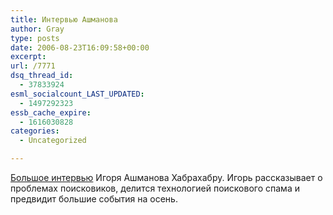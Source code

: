 ```yaml
---
title: Интервью Ашманова
author: Gray
type: posts
date: 2006-08-23T16:09:58+00:00
excerpt:
url: /7771
dsq_thread_id:
  - 37833924
esml_socialcount_LAST_UPDATED:
  - 1497292323
essb_cache_expire:
  - 1616030828
categories:
  - Uncategorized

---
```








<a href="http://www.habrahabr.ru/interview/633/" target="_blank" rel=" ">Большое интервью</a> Игоря Ашманова Хабрахабру. Игорь рассказывает о проблемах поисковиков, делится технологией поискового спама и предвидит большие события на осень.